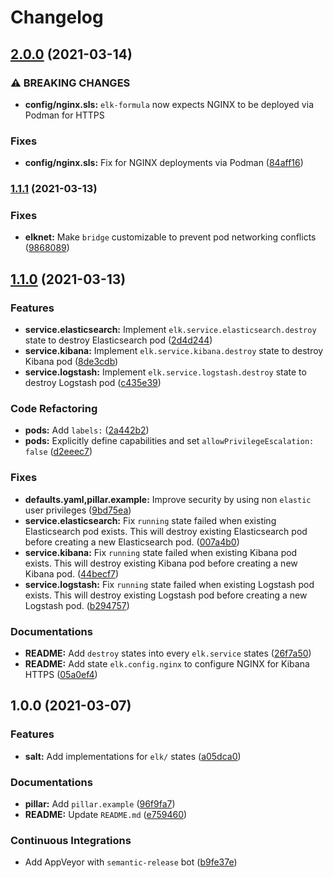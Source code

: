 # Changelog

## [2.0.0](https://github.com/extra2000/elk-formula/compare/v1.1.1...v2.0.0) (2021-03-14)


### ⚠ BREAKING CHANGES

* **config/nginx.sls:** `elk-formula` now expects NGINX to be deployed via Podman for HTTPS

### Fixes

* **config/nginx.sls:** Fix for NGINX deployments via Podman ([84aff16](https://github.com/extra2000/elk-formula/commit/84aff16aeacc7f9455db0c329a68f36c547a4897))

### [1.1.1](https://github.com/extra2000/elk-formula/compare/v1.1.0...v1.1.1) (2021-03-13)


### Fixes

* **elknet:** Make `bridge` customizable to prevent pod networking conflicts ([9868089](https://github.com/extra2000/elk-formula/commit/98680898677d65a4c6068795922f87feeed94363))

## [1.1.0](https://github.com/extra2000/elk-formula/compare/v1.0.0...v1.1.0) (2021-03-13)


### Features

* **service.elasticsearch:** Implement `elk.service.elasticsearch.destroy` state to destroy Elasticsearch pod ([2d4d244](https://github.com/extra2000/elk-formula/commit/2d4d244c7928ba35c753cba6497d9b98255f6121))
* **service.kibana:** Implement `elk.service.kibana.destroy` state to destroy Kibana pod ([8de3cdb](https://github.com/extra2000/elk-formula/commit/8de3cdb06e815cc94b87143b9c8b81d6acfc5acf))
* **service.logstash:** Implement `elk.service.logstash.destroy` state to destroy Logstash pod ([c435e39](https://github.com/extra2000/elk-formula/commit/c435e3935804f3e44d99e18562c814049344c028))


### Code Refactoring

* **pods:** Add `labels:` ([2a442b2](https://github.com/extra2000/elk-formula/commit/2a442b2a64e6f6bd7f02a4124c1c1d68fa8bd92b))
* **pods:** Explicitly define capabilities and set `allowPrivilegeEscalation: false` ([d2eeec7](https://github.com/extra2000/elk-formula/commit/d2eeec70ab83ea290a6d90dd05a29870b1168287))


### Fixes

* **defaults.yaml,pillar.example:** Improve security by using non `elastic` user privileges ([9bd75ea](https://github.com/extra2000/elk-formula/commit/9bd75ea33e50ac29958b5bdd6b675b853cf58ed3))
* **service.elasticsearch:** Fix `running` state failed when existing Elasticsearch pod exists. This will destroy existing Elasticsearch pod before creating a new Elasticsearch pod. ([007a4b0](https://github.com/extra2000/elk-formula/commit/007a4b0b7ea613a5845463724c0efe7c958925fe))
* **service.kibana:** Fix `running` state failed when existing Kibana pod exists. This will destroy existing Kibana pod before creating a new Kibana pod. ([44becf7](https://github.com/extra2000/elk-formula/commit/44becf71bc12fac482e5e2698dece68ad8389656))
* **service.logstash:** Fix `running` state failed when existing Logstash pod exists. This will destroy existing Logstash pod before creating a new Logstash pod. ([b294757](https://github.com/extra2000/elk-formula/commit/b2947572a47d6bcbee22528d6200679a35604835))


### Documentations

* **README:** Add `destroy` states into every `elk.service` states ([26f7a50](https://github.com/extra2000/elk-formula/commit/26f7a503015925e7ca8cff6d56a37d0f45f4e459))
* **README:** Add state `elk.config.nginx` to configure NGINX for Kibana HTTPS ([05a0ef4](https://github.com/extra2000/elk-formula/commit/05a0ef42572d7d716be8289de155ff4ca8bdb128))

## 1.0.0 (2021-03-07)


### Features

* **salt:** Add implementations for `elk/` states ([a05dca0](https://github.com/extra2000/elk-formula/commit/a05dca01033dd3cbcf5cd9b3574e33cc45749c76))


### Documentations

* **pillar:** Add `pillar.example` ([96f9fa7](https://github.com/extra2000/elk-formula/commit/96f9fa756f94edd3b7744992b422b89bed9b0fa5))
* **README:** Update `README.md` ([e759460](https://github.com/extra2000/elk-formula/commit/e7594606a72213f619f8b21cad2f48cac8812f99))


### Continuous Integrations

* Add AppVeyor with `semantic-release` bot ([b9fe37e](https://github.com/extra2000/elk-formula/commit/b9fe37eb359e44c9526d01b830d28133263f7388))
